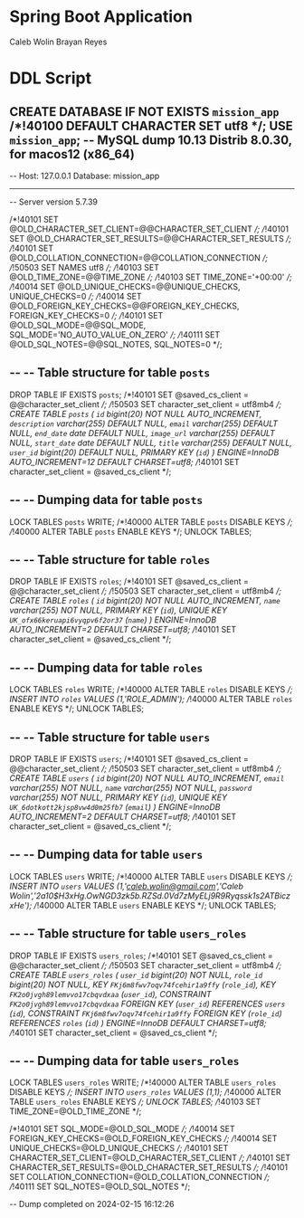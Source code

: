 # Spring Boot Application

Caleb Wolin
Brayan Reyes

# DDL Script

CREATE DATABASE  IF NOT EXISTS `mission_app` /*!40100 DEFAULT CHARACTER SET utf8 */;
USE `mission_app`;
-- MySQL dump 10.13  Distrib 8.0.30, for macos12 (x86_64)
--
-- Host: 127.0.0.1    Database: mission_app
-- ------------------------------------------------------
-- Server version	5.7.39

/*!40101 SET @OLD_CHARACTER_SET_CLIENT=@@CHARACTER_SET_CLIENT */;
/*!40101 SET @OLD_CHARACTER_SET_RESULTS=@@CHARACTER_SET_RESULTS */;
/*!40101 SET @OLD_COLLATION_CONNECTION=@@COLLATION_CONNECTION */;
/*!50503 SET NAMES utf8 */;
/*!40103 SET @OLD_TIME_ZONE=@@TIME_ZONE */;
/*!40103 SET TIME_ZONE='+00:00' */;
/*!40014 SET @OLD_UNIQUE_CHECKS=@@UNIQUE_CHECKS, UNIQUE_CHECKS=0 */;
/*!40014 SET @OLD_FOREIGN_KEY_CHECKS=@@FOREIGN_KEY_CHECKS, FOREIGN_KEY_CHECKS=0 */;
/*!40101 SET @OLD_SQL_MODE=@@SQL_MODE, SQL_MODE='NO_AUTO_VALUE_ON_ZERO' */;
/*!40111 SET @OLD_SQL_NOTES=@@SQL_NOTES, SQL_NOTES=0 */;

--
-- Table structure for table `posts`
--

DROP TABLE IF EXISTS `posts`;
/*!40101 SET @saved_cs_client     = @@character_set_client */;
/*!50503 SET character_set_client = utf8mb4 */;
CREATE TABLE `posts` (
  `id` bigint(20) NOT NULL AUTO_INCREMENT,
  `description` varchar(255) DEFAULT NULL,
  `email` varchar(255) DEFAULT NULL,
  `end_date` date DEFAULT NULL,
  `image_url` varchar(255) DEFAULT NULL,
  `start_date` date DEFAULT NULL,
  `title` varchar(255) DEFAULT NULL,
  `user_id` bigint(20) DEFAULT NULL,
  PRIMARY KEY (`id`)
) ENGINE=InnoDB AUTO_INCREMENT=12 DEFAULT CHARSET=utf8;
/*!40101 SET character_set_client = @saved_cs_client */;

--
-- Dumping data for table `posts`
--

LOCK TABLES `posts` WRITE;
/*!40000 ALTER TABLE `posts` DISABLE KEYS */;
/*!40000 ALTER TABLE `posts` ENABLE KEYS */;
UNLOCK TABLES;

--
-- Table structure for table `roles`
--

DROP TABLE IF EXISTS `roles`;
/*!40101 SET @saved_cs_client     = @@character_set_client */;
/*!50503 SET character_set_client = utf8mb4 */;
CREATE TABLE `roles` (
  `id` bigint(20) NOT NULL AUTO_INCREMENT,
  `name` varchar(255) NOT NULL,
  PRIMARY KEY (`id`),
  UNIQUE KEY `UK_ofx66keruapi6vyqpv6f2or37` (`name`)
) ENGINE=InnoDB AUTO_INCREMENT=2 DEFAULT CHARSET=utf8;
/*!40101 SET character_set_client = @saved_cs_client */;

--
-- Dumping data for table `roles`
--

LOCK TABLES `roles` WRITE;
/*!40000 ALTER TABLE `roles` DISABLE KEYS */;
INSERT INTO `roles` VALUES (1,'ROLE_ADMIN');
/*!40000 ALTER TABLE `roles` ENABLE KEYS */;
UNLOCK TABLES;

--
-- Table structure for table `users`
--

DROP TABLE IF EXISTS `users`;
/*!40101 SET @saved_cs_client     = @@character_set_client */;
/*!50503 SET character_set_client = utf8mb4 */;
CREATE TABLE `users` (
  `id` bigint(20) NOT NULL AUTO_INCREMENT,
  `email` varchar(255) NOT NULL,
  `name` varchar(255) NOT NULL,
  `password` varchar(255) NOT NULL,
  PRIMARY KEY (`id`),
  UNIQUE KEY `UK_6dotkott2kjsp8vw4d0m25fb7` (`email`)
) ENGINE=InnoDB AUTO_INCREMENT=2 DEFAULT CHARSET=utf8;
/*!40101 SET character_set_client = @saved_cs_client */;

--
-- Dumping data for table `users`
--

LOCK TABLES `users` WRITE;
/*!40000 ALTER TABLE `users` DISABLE KEYS */;
INSERT INTO `users` VALUES (1,'caleb.wolin@gmail.com','Caleb Wolin','$2a$10$H3xHg.OwNGD3zk5b.RZSd.0Vd7zMyELj9R9Ryqssk1s2ATBiczxHe');
/*!40000 ALTER TABLE `users` ENABLE KEYS */;
UNLOCK TABLES;

--
-- Table structure for table `users_roles`
--

DROP TABLE IF EXISTS `users_roles`;
/*!40101 SET @saved_cs_client     = @@character_set_client */;
/*!50503 SET character_set_client = utf8mb4 */;
CREATE TABLE `users_roles` (
  `user_id` bigint(20) NOT NULL,
  `role_id` bigint(20) NOT NULL,
  KEY `FKj6m8fwv7oqv74fcehir1a9ffy` (`role_id`),
  KEY `FK2o0jvgh89lemvvo17cbqvdxaa` (`user_id`),
  CONSTRAINT `FK2o0jvgh89lemvvo17cbqvdxaa` FOREIGN KEY (`user_id`) REFERENCES `users` (`id`),
  CONSTRAINT `FKj6m8fwv7oqv74fcehir1a9ffy` FOREIGN KEY (`role_id`) REFERENCES `roles` (`id`)
) ENGINE=InnoDB DEFAULT CHARSET=utf8;
/*!40101 SET character_set_client = @saved_cs_client */;

--
-- Dumping data for table `users_roles`
--

LOCK TABLES `users_roles` WRITE;
/*!40000 ALTER TABLE `users_roles` DISABLE KEYS */;
INSERT INTO `users_roles` VALUES (1,1);
/*!40000 ALTER TABLE `users_roles` ENABLE KEYS */;
UNLOCK TABLES;
/*!40103 SET TIME_ZONE=@OLD_TIME_ZONE */;

/*!40101 SET SQL_MODE=@OLD_SQL_MODE */;
/*!40014 SET FOREIGN_KEY_CHECKS=@OLD_FOREIGN_KEY_CHECKS */;
/*!40014 SET UNIQUE_CHECKS=@OLD_UNIQUE_CHECKS */;
/*!40101 SET CHARACTER_SET_CLIENT=@OLD_CHARACTER_SET_CLIENT */;
/*!40101 SET CHARACTER_SET_RESULTS=@OLD_CHARACTER_SET_RESULTS */;
/*!40101 SET COLLATION_CONNECTION=@OLD_COLLATION_CONNECTION */;
/*!40111 SET SQL_NOTES=@OLD_SQL_NOTES */;

-- Dump completed on 2024-02-15 16:12:26
